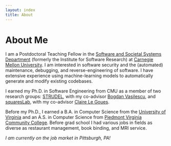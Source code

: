 ```yaml
---
layout: index
title: About
---
```


About Me
========

I am a Postdoctoral Teaching Fellow in the [Software and Societal Systems
Department](https://s3d.cmu.edu) (formerly the Institute for Software Research)
at [Carnegie Mellon University](https://www.cmu.edu/). I am interested in software security and the (automated) maintenance, debugging,
and reverse-engineering of software. I have extensive experience using machine-learning models to automatically generate and modify existing codebases.

I earned my Ph.D. in Software Engineering from CMU as a member of two research
groups: [STRUDEL](https://cmustrudel.github.io/), with my co-advisor [Bogdan
Vasilescu](https://bvasiles.github.io/), and
[squaresLab](https://squareslab.github.io/), with my co-advisor [Claire Le
Goues](https://clairelegoues.com/).

Before my Ph.D., I earned a B.A. in Computer Science from the [University of
Virginia](http://www.virginia.edu/) and an A.S. in Computer Science from
[Piedmont Virginia Community College](https://www.pvcc.edu/). Before grad school
I had various jobs in fields as diverse as restaurant management, book binding,
and MRI service.

*I am currently on the job market in Pittsburgh, PA!*